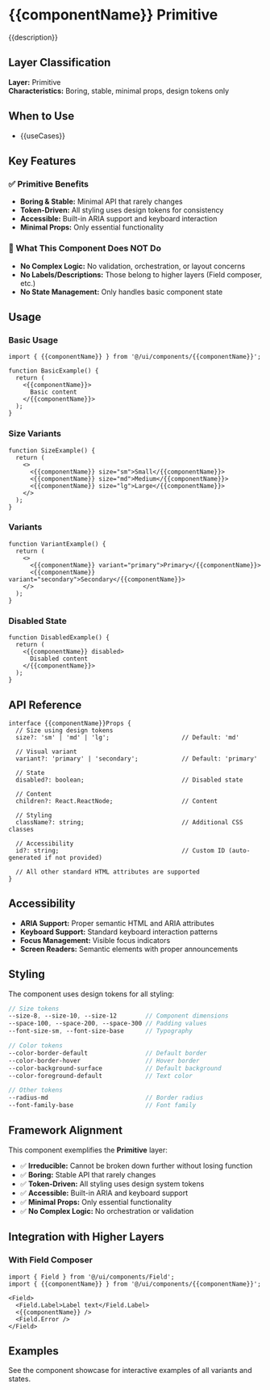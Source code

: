 # {{componentName}} Primitive

{{description}}

## Layer Classification

**Layer:** Primitive  
**Characteristics:** Boring, stable, minimal props, design tokens only

## When to Use

- {{useCases}}

## Key Features

### ✅ Primitive Benefits

- **Boring & Stable:** Minimal API that rarely changes
- **Token-Driven:** All styling uses design tokens for consistency
- **Accessible:** Built-in ARIA support and keyboard interaction
- **Minimal Props:** Only essential functionality

### 🎯 What This Component Does NOT Do

- **No Complex Logic:** No validation, orchestration, or layout concerns
- **No Labels/Descriptions:** Those belong to higher layers (Field composer, etc.)
- **No State Management:** Only handles basic component state

## Usage

### Basic Usage

```tsx
import { {{componentName}} } from '@/ui/components/{{componentName}}';

function BasicExample() {
  return (
    <{{componentName}}>
      Basic content
    </{{componentName}}>
  );
}
```

### Size Variants

```tsx
function SizeExample() {
  return (
    <>
      <{{componentName}} size="sm">Small</{{componentName}}>
      <{{componentName}} size="md">Medium</{{componentName}}>
      <{{componentName}} size="lg">Large</{{componentName}}>
    </>
  );
}
```

### Variants

```tsx
function VariantExample() {
  return (
    <>
      <{{componentName}} variant="primary">Primary</{{componentName}}>
      <{{componentName}} variant="secondary">Secondary</{{componentName}}>
    </>
  );
}
```

### Disabled State

```tsx
function DisabledExample() {
  return (
    <{{componentName}} disabled>
      Disabled content
    </{{componentName}}>
  );
}
```

## API Reference

```tsx
interface {{componentName}}Props {
  // Size using design tokens
  size?: 'sm' | 'md' | 'lg';                    // Default: 'md'

  // Visual variant
  variant?: 'primary' | 'secondary';            // Default: 'primary'

  // State
  disabled?: boolean;                           // Disabled state

  // Content
  children?: React.ReactNode;                   // Content

  // Styling
  className?: string;                           // Additional CSS classes

  // Accessibility
  id?: string;                                  // Custom ID (auto-generated if not provided)

  // All other standard HTML attributes are supported
}
```

## Accessibility

- **ARIA Support:** Proper semantic HTML and ARIA attributes
- **Keyboard Support:** Standard keyboard interaction patterns
- **Focus Management:** Visible focus indicators
- **Screen Readers:** Semantic elements with proper announcements

## Styling

The component uses design tokens for all styling:

```scss
// Size tokens
--size-8, --size-10, --size-12        // Component dimensions
--space-100, --space-200, --space-300 // Padding values
--font-size-sm, --font-size-base      // Typography

// Color tokens
--color-border-default                // Default border
--color-border-hover                  // Hover border
--color-background-surface            // Default background
--color-foreground-default            // Text color

// Other tokens
--radius-md                           // Border radius
--font-family-base                    // Font family
```

## Framework Alignment

This component exemplifies the **Primitive** layer:

- ✅ **Irreducible:** Cannot be broken down further without losing function
- ✅ **Boring:** Stable API that rarely changes
- ✅ **Token-Driven:** All styling uses design system tokens
- ✅ **Accessible:** Built-in ARIA and keyboard support
- ✅ **Minimal Props:** Only essential functionality
- ✅ **No Complex Logic:** No orchestration or validation

## Integration with Higher Layers

### With Field Composer

```tsx
import { Field } from '@/ui/components/Field';
import { {{componentName}} } from '@/ui/components/{{componentName}}';

<Field>
  <Field.Label>Label text</Field.Label>
  <{{componentName}} />
  <Field.Error />
</Field>
```

## Examples

See the component showcase for interactive examples of all variants and states.
